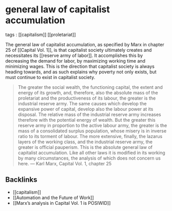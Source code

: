 # general law of capitalist accumulation

tags
: [[capitalism]] [[proletariat]]

The general law of capitalist accumulation, as specified by Marx in chapter 25 of [[Capital Vol. 1]], is that capitalist society ultimately creates and necessitates its [[reserve army of labor]]. It accomplishes this by decreasing the demand for labor, by maximizing working time and minimizing wages. This is the direction that capitalist society is always heading towards, and as such explains why poverty not only exists, but must continue to exist in capitalist society.

> The greater the social wealth, the functioning capital, the extent and energy of its growth, and, therefore, also the absolute mass of the proletariat and the productiveness of its labour, the greater is the industrial reserve army. The same causes which develop the expansive power of capital, develop also the labour power at its disposal. The relative mass of the industrial reserve army increases therefore with the potential energy of wealth. But the greater this reserve army in proportion to the active labour army, the greater is the mass of a consolidated surplus population, whose misery is in inverse ratio to its torment of labour. The more extensive, finally, the lazarus layers of the working class, and the industrial reserve army, the greater is official pauperism. This is the absolute general law of capitalist accumulation. Like all other laws it is modified in its working by many circumstances, the analysis of which does not concern us here. &#x2014; Karl Marx, Capital Vol. 1, chapter 25


## Backlinks

-   [[capitalism]]
-   [[Automation and the Future of Work]]
-   [[Marx&rsquo;s analysis in Capital Vol. 1 is POSIWID]]
